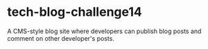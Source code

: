 # tech-blog-challenge14
A CMS-style blog site where developers can publish blog posts and comment on other developer's posts.
